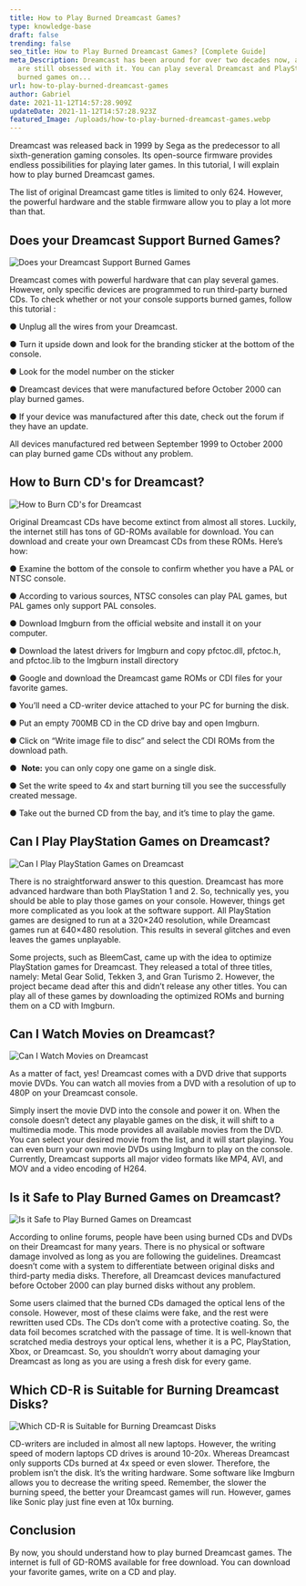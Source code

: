 ```yaml
---
title: How to Play Burned Dreamcast Games?
type: knowledge-base
draft: false
trending: false
seo_title: How to Play Burned Dreamcast Games? [Complete Guide]
meta_Description: Dreamcast has been around for over two decades now, and people
  are still obsessed with it. You can play several Dreamcast and PlayStation
  burned games on...
url: how-to-play-burned-dreamcast-games
author: Gabriel
date: 2021-11-12T14:57:28.909Z
updateDate: 2021-11-12T14:57:28.923Z
featured_Image: /uploads/how-to-play-burned-dreamcast-games.webp
---
```

Dreamcast was released back in 1999 by Sega as the predecessor to all sixth-generation gaming consoles. Its open-source firmware provides endless possibilities for playing later games. In this tutorial, I will explain how to play burned Dreamcast games. 

The list of original Dreamcast game titles is limited to only 624. However, the powerful hardware and the stable firmware allow you to play a lot more than that.

## Does your Dreamcast Support Burned Games? 

![Does your Dreamcast Support Burned Games](/uploads/does-your-dreamcast-support-burned-games.webp "Does your Dreamcast Support Burned Games")

Dreamcast comes with powerful hardware that can play several games. However, only specific devices are programmed to run third-party burned CDs. To check whether or not your console supports burned games, follow this tutorial :

● Unplug all the wires from your Dreamcast. 

● Turn it upside down and look for the branding sticker at the bottom of the console. 

● Look for the model number on the sticker

● Dreamcast devices that were manufactured before October 2000 can play burned games. 

● If your device was manufactured after this date, check out the forum if they have an update. 

All devices manufactured red between September 1999 to October 2000 can play burned game CDs without any problem. 

## How to Burn CD's for Dreamcast? 

![How to Burn CD's for Dreamcast](/uploads/how-to-burn-cds-for-dreamcast.webp "How to Burn CD's for Dreamcast")

Original Dreamcast CDs have become extinct from almost all stores. Luckily, the internet still has tons of GD-ROMs available for download. You can download and create your own Dreamcast CDs from these ROMs. Here’s how:

● Examine the bottom of the console to confirm whether you have a PAL or NTSC console. 

● According to various sources, NTSC consoles can play PAL games, but PAL games only support PAL consoles. 

● Download Imgburn from the official website and install it on your computer. 

● Download the latest drivers for Imgburn and copy pfctoc.dll, pfctoc.h, and pfctoc.lib to the Imgburn install directory 

● Google and download the Dreamcast game ROMs or CDI files for your favorite games. 

● You’ll need a CD-writer device attached to your PC for burning the disk. 

● Put an empty 700MB CD in the CD drive bay and open Imgburn. 

● Click on “Write image file to disc” and select the CDI ROMs from the download path. 

●  **Note:** you can only copy one game on a single disk. 

● Set the write speed to 4x and start burning till you see the successfully created message. 

● Take out the burned CD from the bay, and it’s time to play the game. 

## Can I Play PlayStation Games on Dreamcast? 

![Can I Play PlayStation Games on Dreamcast](/uploads/can-i-play-playstation-games-on-dreamcast.webp "Can I Play PlayStation Games on Dreamcast")

There is no straightforward answer to this question. Dreamcast has more advanced hardware than both PlayStation 1 and 2. So, technically yes, you should be able to play those games on your console. However, things get more complicated as you look at the software support. All PlayStation games are designed to run at a 320×240 resolution, while Dreamcast games run at 640×480 resolution. This results in several glitches and even leaves the games unplayable. 

Some projects, such as BleemCast, came up with the idea to optimize PlayStation games for Dreamcast. They released a total of three titles, namely: Metal Gear Solid, Tekken 3, and Gran Turismo 2. However, the project became dead after this and didn’t release any other titles. You can play all of these games by downloading the optimized ROMs and burning them on a CD with Imgburn. 

## Can I Watch Movies on Dreamcast? 

![Can I Watch Movies on Dreamcast](/uploads/can-i-watch-movies-on-dreamcast.webp "Can I Watch Movies on Dreamcast")

As a matter of fact, yes! Dreamcast comes with a DVD drive that supports movie DVDs. You can watch all movies from a DVD with a resolution of up to 480P on your Dreamcast console. 

Simply insert the movie DVD into the console and power it on. When the console doesn’t detect any playable games on the disk, it will shift to a multimedia mode. This mode provides all available movies from the DVD. You can select your desired movie from the list, and it will start playing. You can even burn your own movie DVDs using Imgburn to play on the console. Currently, Dreamcast supports all major video formats like MP4, AVI, and MOV and a video encoding of H264. 

## Is it Safe to Play Burned Games on Dreamcast?

![Is it Safe to Play Burned Games on Dreamcast](/uploads/is-it-safe-to-play-burned-games-on-dreamcast.webp "Is it Safe to Play Burned Games on Dreamcast")

According to online forums, people have been using burned CDs and DVDs on their Dreamcast for many years. There is no physical or software damage involved as long as you are following the guidelines. Dreamcast doesn’t come with a system to differentiate between original disks and third-party media disks. Therefore, all Dreamcast devices manufactured before October 2000 can play burned disks without any problem. 

Some users claimed that the burned CDs damaged the optical lens of the console. However, most of these claims were fake, and the rest were rewritten used CDs. The CDs don’t come with a protective coating. So, the data foil becomes scratched with the passage of time. It is well-known that scratched media destroys your optical lens, whether it is a PC, PlayStation, Xbox, or Dreamcast. So, you shouldn’t worry about damaging your Dreamcast as long as you are using a fresh disk for every game. 

## Which CD-R is Suitable for Burning Dreamcast Disks? 

![Which CD-R is Suitable for Burning Dreamcast Disks](/uploads/which-cd-r-is-suitable-for-burning-dreamcast-disks.webp "Which CD-R is Suitable for Burning Dreamcast Disks")

CD-writers are included in almost all new laptops. However, the writing speed of modern laptops CD drives is around 10-20x. Whereas Dreamcast only supports CDs burned at 4x speed or even slower. Therefore, the problem isn’t the disk. It’s the writing hardware. Some software like Imgburn allows you to decrease the writing speed. Remember, the slower the burning speed, the better your Dreamcast games will run. However, games like Sonic play just fine even at 10x burning.

## Conclusion

By now, you should understand how to play burned Dreamcast games. The internet is full of GD-ROMS available for free download. You can download your favorite games, write on a CD and play.